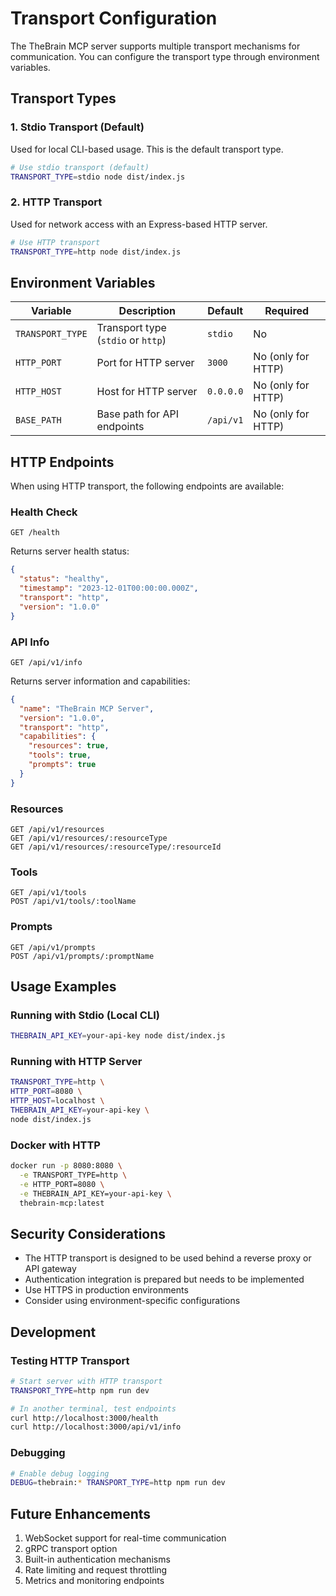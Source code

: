# Transport Configuration

The TheBrain MCP server supports multiple transport mechanisms for communication. You can configure the transport type through environment variables.

## Transport Types

### 1. Stdio Transport (Default)

Used for local CLI-based usage. This is the default transport type.

```bash
# Use stdio transport (default)
TRANSPORT_TYPE=stdio node dist/index.js
```

### 2. HTTP Transport

Used for network access with an Express-based HTTP server.

```bash
# Use HTTP transport
TRANSPORT_TYPE=http node dist/index.js
```

## Environment Variables

| Variable | Description | Default | Required |
|----------|-------------|---------|----------|
| `TRANSPORT_TYPE` | Transport type (`stdio` or `http`) | `stdio` | No |
| `HTTP_PORT` | Port for HTTP server | `3000` | No (only for HTTP) |
| `HTTP_HOST` | Host for HTTP server | `0.0.0.0` | No (only for HTTP) |
| `BASE_PATH` | Base path for API endpoints | `/api/v1` | No (only for HTTP) |

## HTTP Endpoints

When using HTTP transport, the following endpoints are available:

### Health Check
```
GET /health
```

Returns server health status:
```json
{
  "status": "healthy",
  "timestamp": "2023-12-01T00:00:00.000Z",
  "transport": "http",
  "version": "1.0.0"
}
```

### API Info
```
GET /api/v1/info
```

Returns server information and capabilities:
```json
{
  "name": "TheBrain MCP Server",
  "version": "1.0.0",
  "transport": "http",
  "capabilities": {
    "resources": true,
    "tools": true,
    "prompts": true
  }
}
```

### Resources
```
GET /api/v1/resources
GET /api/v1/resources/:resourceType
GET /api/v1/resources/:resourceType/:resourceId
```

### Tools
```
GET /api/v1/tools
POST /api/v1/tools/:toolName
```

### Prompts
```
GET /api/v1/prompts
POST /api/v1/prompts/:promptName
```

## Usage Examples

### Running with Stdio (Local CLI)
```bash
THEBRAIN_API_KEY=your-api-key node dist/index.js
```

### Running with HTTP Server
```bash
TRANSPORT_TYPE=http \
HTTP_PORT=8080 \
HTTP_HOST=localhost \
THEBRAIN_API_KEY=your-api-key \
node dist/index.js
```

### Docker with HTTP
```bash
docker run -p 8080:8080 \
  -e TRANSPORT_TYPE=http \
  -e HTTP_PORT=8080 \
  -e THEBRAIN_API_KEY=your-api-key \
  thebrain-mcp:latest
```

## Security Considerations

- The HTTP transport is designed to be used behind a reverse proxy or API gateway
- Authentication integration is prepared but needs to be implemented
- Use HTTPS in production environments
- Consider using environment-specific configurations

## Development

### Testing HTTP Transport
```bash
# Start server with HTTP transport
TRANSPORT_TYPE=http npm run dev

# In another terminal, test endpoints
curl http://localhost:3000/health
curl http://localhost:3000/api/v1/info
```

### Debugging
```bash
# Enable debug logging
DEBUG=thebrain:* TRANSPORT_TYPE=http npm run dev
```

## Future Enhancements

1. WebSocket support for real-time communication
2. gRPC transport option
3. Built-in authentication mechanisms
4. Rate limiting and request throttling
5. Metrics and monitoring endpoints
